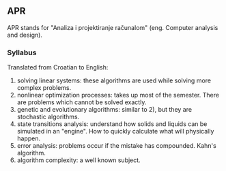 ## APR

APR stands for "Analiza i projektiranje računalom" (eng. Computer analysis and design).

### Syllabus

Translated from Croatian to English:

1) solving linear systems: these algorithms are used while solving more complex problems.
2) nonlinear optimization processes: takes up most of the semester. There are problems which cannot be solved exactly.
3) genetic and evolutionary algorithms: similar to 2), but they are stochastic algorithms.
4) state transitions analysis: understand how solids and liquids can be simulated in an "engine". How to quickly calculate what will physically happen.
5) error analysis: problems occur if the mistake has compounded. Kahn's algorithm.
6) algorithm complexity: a well known subject.
